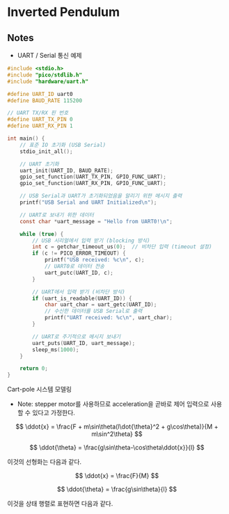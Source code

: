 # Inverted Pendulum

## Notes

- UART / Serial 통신 예제

```c
#include <stdio.h>
#include "pico/stdlib.h"
#include "hardware/uart.h"

#define UART_ID uart0
#define BAUD_RATE 115200

// UART TX/RX 핀 번호
#define UART_TX_PIN 0
#define UART_RX_PIN 1

int main() {
    // 표준 IO 초기화 (USB Serial)
    stdio_init_all();

    // UART 초기화
    uart_init(UART_ID, BAUD_RATE);
    gpio_set_function(UART_TX_PIN, GPIO_FUNC_UART);
    gpio_set_function(UART_RX_PIN, GPIO_FUNC_UART);

    // USB Serial과 UART가 초기화되었음을 알리기 위한 메시지 출력
    printf("USB Serial and UART Initialized\n");

    // UART로 보내기 위한 데이터
    const char *uart_message = "Hello from UART0!\n";

    while (true) {
        // USB 시리얼에서 입력 받기 (blocking 방식)
        int c = getchar_timeout_us(0);  // 비차단 입력 (timeout 설정)
        if (c != PICO_ERROR_TIMEOUT) {
            printf("USB received: %c\n", c);
            // UART0로 데이터 전송
            uart_putc(UART_ID, c);
        }

        // UART에서 입력 받기 (비차단 방식)
        if (uart_is_readable(UART_ID)) {
            char uart_char = uart_getc(UART_ID);
            // 수신한 데이터를 USB Serial로 출력
            printf("UART received: %c\n", uart_char);
        }

        // UART로 주기적으로 메시지 보내기
        uart_puts(UART_ID, uart_message);
        sleep_ms(1000);
    }

    return 0;
}
```

Cart-pole 시스템 모델링

- Note: stepper motor를 사용하므로 acceleration을 곧바로 제어 입력으로 사용할 수 있다고 가정한다.

$$
\ddot{x} = \frac{F + m\sin\theta(l\dot{\theta}^2 + g\cos\theta)}{M + m\sin^2\theta}
$$

$$
\ddot{\theta} = \frac{g\sin\theta-\cos\theta\ddot{x}}{l}
$$

이것의 선형화는 다음과 같다.

$$
\ddot{x} = \frac{F}{M}
$$

$$
\ddot{\theta} = \frac{g\sin\theta}{l}
$$

이것을 상태 행렬로 표현하면 다음과 같다.
